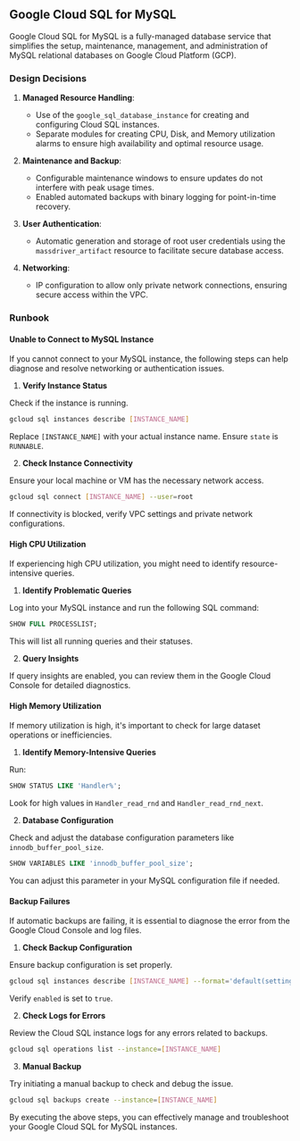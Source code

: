 ## Google Cloud SQL for MySQL

Google Cloud SQL for MySQL is a fully-managed database service that simplifies the setup, maintenance, management, and administration of MySQL relational databases on Google Cloud Platform (GCP).

### Design Decisions

1. **Managed Resource Handling**:
   - Use of the `google_sql_database_instance` for creating and configuring Cloud SQL instances.
   - Separate modules for creating CPU, Disk, and Memory utilization alarms to ensure high availability and optimal resource usage.

2. **Maintenance and Backup**:
   - Configurable maintenance windows to ensure updates do not interfere with peak usage times.
   - Enabled automated backups with binary logging for point-in-time recovery.

3. **User Authentication**:
   - Automatic generation and storage of root user credentials using the `massdriver_artifact` resource to facilitate secure database access.

4. **Networking**:
   - IP configuration to allow only private network connections, ensuring secure access within the VPC.

### Runbook

#### Unable to Connect to MySQL Instance

If you cannot connect to your MySQL instance, the following steps can help diagnose and resolve networking or authentication issues.

1. **Verify Instance Status**

Check if the instance is running.

```sh
gcloud sql instances describe [INSTANCE_NAME]
```
Replace `[INSTANCE_NAME]` with your actual instance name. Ensure `state` is `RUNNABLE`.

2. **Check Instance Connectivity**

Ensure your local machine or VM has the necessary network access.

```sh
gcloud sql connect [INSTANCE_NAME] --user=root
```
If connectivity is blocked, verify VPC settings and private network configurations.

#### High CPU Utilization

If experiencing high CPU utilization, you might need to identify resource-intensive queries.

1. **Identify Problematic Queries**

Log into your MySQL instance and run the following SQL command:

```sql
SHOW FULL PROCESSLIST;
```

This will list all running queries and their statuses.

2. **Query Insights**

If query insights are enabled, you can review them in the Google Cloud Console for detailed diagnostics.

#### High Memory Utilization

If memory utilization is high, it's important to check for large dataset operations or inefficiencies.

1. **Identify Memory-Intensive Queries**

Run:

```sql
SHOW STATUS LIKE 'Handler%';
```

Look for high values in `Handler_read_rnd` and `Handler_read_rnd_next`.

2. **Database Configuration**

Check and adjust the database configuration parameters like `innodb_buffer_pool_size`.

```sql
SHOW VARIABLES LIKE 'innodb_buffer_pool_size';
```
You can adjust this parameter in your MySQL configuration file if needed.

#### Backup Failures

If automatic backups are failing, it is essential to diagnose the error from the Google Cloud Console and log files.

1. **Check Backup Configuration**

Ensure backup configuration is set properly.

```sh
gcloud sql instances describe [INSTANCE_NAME] --format='default(settings.backupConfiguration)'
``` 

Verify `enabled` is set to `true`.

2. **Check Logs for Errors**

Review the Cloud SQL instance logs for any errors related to backups.

```sh
gcloud sql operations list --instance=[INSTANCE_NAME]
```

3. **Manual Backup**

Try initiating a manual backup to check and debug the issue.

```sh
gcloud sql backups create --instance=[INSTANCE_NAME]
```

By executing the above steps, you can effectively manage and troubleshoot your Google Cloud SQL for MySQL instances.


